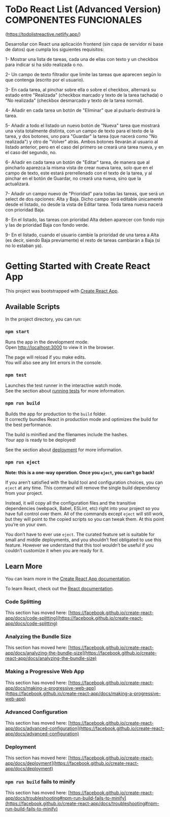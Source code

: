 # ToDo React List (Advanced Version) COMPONENTES FUNCIONALES

(https://todolistreactive.netlify.app/)

Desarrollar con React una aplicación frontend (sin capa de servidor ni base de datos) que cumpla los siguientes requisitos:

1- Mostrar una lista de tareas, cada una de ellas con texto y un checkbox para indicar si ha sido realizada o no.

2- Un campo de texto filtrador que limite las tareas que aparecen según lo que contenga (escrito por el usuario).

3- En cada tarea, al pinchar sobre ella o sobre el checkbox, alternará su estado entre "Realizada" (checkbox marcado y texto de la tarea tachada) o "No realizada" (checkbox desmarcado y texto de la tarea normal).

4- Añadir en cada tarea un botón de "Eliminar" que al pulsarlo destruirá la tarea.

5- Añadir a todo el listado un nuevo botón de "Nueva" tarea que mostrará una vista totalmente distinta, con un campo de texto para el texto de la tarea, y dos botones, uno para "Guardar" la tarea (que nacerá como "No realizada") y otro de "Volver" atrás.
Ambos botones llevarán al usuario al listado anterior, pero en el caso del primero se creará una tarea nueva, y en el caso del segundo, no.

6- Añadir en cada tarea un botón de "Editar" tarea, de manera que al pincharlo aparezca la misma vista de crear nueva tarea, solo que en el campo de texto, este estará prerrellenado con el texto de la tarea, y al pinchar en el botón de Guardar, no creará una nueva, sino que la actualizará.

7- Añadir un campo nuevo de "Prioridad" para todas las tareas, que será un select de dos opciones: Alta y Baja. Dicho campo será editable únicamente desde el listado, no desde la vista de Editar tarea. Toda tarea nueva nacerá con prioridad Baja.

8- En el listado, las tareas con prioridad Alta deben aparecer con fondo rojo y las de prioridad Baja con fondo verde.

9- En el listado, cuando el usuario cambie la prioridad de una tarea a Alta (es decir, siendo Baja previamente) el resto de tareas cambiarán a Baja (si no lo estaban ya).


# Getting Started with Create React App

This project was bootstrapped with [Create React App](https://github.com/facebook/create-react-app).

## Available Scripts

In the project directory, you can run:

### `npm start`

Runs the app in the development mode.\
Open [http://localhost:3000](http://localhost:3000) to view it in the browser.

The page will reload if you make edits.\
You will also see any lint errors in the console.

### `npm test`

Launches the test runner in the interactive watch mode.\
See the section about [running tests](https://facebook.github.io/create-react-app/docs/running-tests) for more information.

### `npm run build`

Builds the app for production to the `build` folder.\
It correctly bundles React in production mode and optimizes the build for the best performance.

The build is minified and the filenames include the hashes.\
Your app is ready to be deployed!

See the section about [deployment](https://facebook.github.io/create-react-app/docs/deployment) for more information.

### `npm run eject`

**Note: this is a one-way operation. Once you `eject`, you can’t go back!**

If you aren’t satisfied with the build tool and configuration choices, you can `eject` at any time. This command will remove the single build dependency from your project.

Instead, it will copy all the configuration files and the transitive dependencies (webpack, Babel, ESLint, etc) right into your project so you have full control over them. All of the commands except `eject` will still work, but they will point to the copied scripts so you can tweak them. At this point you’re on your own.

You don’t have to ever use `eject`. The curated feature set is suitable for small and middle deployments, and you shouldn’t feel obligated to use this feature. However we understand that this tool wouldn’t be useful if you couldn’t customize it when you are ready for it.

## Learn More

You can learn more in the [Create React App documentation](https://facebook.github.io/create-react-app/docs/getting-started).

To learn React, check out the [React documentation](https://reactjs.org/).

### Code Splitting

This section has moved here: [https://facebook.github.io/create-react-app/docs/code-splitting](https://facebook.github.io/create-react-app/docs/code-splitting)

### Analyzing the Bundle Size

This section has moved here: [https://facebook.github.io/create-react-app/docs/analyzing-the-bundle-size](https://facebook.github.io/create-react-app/docs/analyzing-the-bundle-size)

### Making a Progressive Web App

This section has moved here: [https://facebook.github.io/create-react-app/docs/making-a-progressive-web-app](https://facebook.github.io/create-react-app/docs/making-a-progressive-web-app)

### Advanced Configuration

This section has moved here: [https://facebook.github.io/create-react-app/docs/advanced-configuration](https://facebook.github.io/create-react-app/docs/advanced-configuration)

### Deployment

This section has moved here: [https://facebook.github.io/create-react-app/docs/deployment](https://facebook.github.io/create-react-app/docs/deployment)

### `npm run build` fails to minify

This section has moved here: [https://facebook.github.io/create-react-app/docs/troubleshooting#npm-run-build-fails-to-minify](https://facebook.github.io/create-react-app/docs/troubleshooting#npm-run-build-fails-to-minify)
